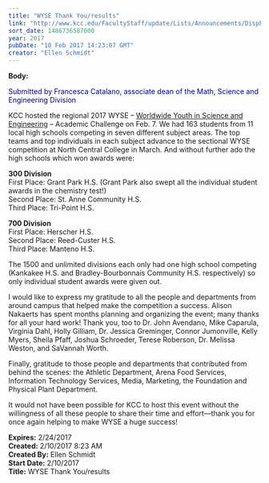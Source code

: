 ```yaml
---
title: "​WYSE Thank You/results"
link: "http://www.kcc.edu/FacultyStaff/update/Lists/Announcements/DispForm.aspx?ID=2378"
sort_date: 1486736587000
year: 2017
pubDate: "10 Feb 2017 14:23:07 GMT"
creator: "Ellen Schmidt"
---
```


<div><b>Body:</b> <div class="ExternalClassBAF84A7F063A4D74A75E53B9A1ACDF4B"><p style="color:darkblue">Submitted by Francesca Catalano, associate dean of the Math, Science and Engineering Division</p>
<p>KCC hosted the regional 2017 WYSE – <a href="https://wyse.engineering.illinois.edu/">Worldwide Youth in Science and Engineering</a> – Academic Challenge on Feb. 7. We had 163 students from 11 local high schools competing in seven different subject areas. The top teams and top individuals in each subject advance to the sectional WYSE competition at North Central College in March. And without further ado the  high schools which won awards were:</p>
<p><strong>300 Division</strong><br />First Place: Grant Park H.S. (Grant Park also swept all the individual student awards in the chemistry test!)<br />Second Place: St. Anne Community H.S. <br />Third Place: Tri-Point H.S. </p>
<p><strong>700 Division</strong><br />First Place: Herscher H.S.<br />Second Place: Reed-Custer H.S.<br />Third Place: Manteno H.S.</p>
<p>The 1500 and unlimited divisions each only had one high school competing (Kankakee H.S. and Bradley-Bourbonnais Community H.S. respectively) so only individual student awards were given out.</p>
<p>I would like to express my gratitude to all the people and departments from around campus that helped make the competition a success. Alison Nakaerts has spent months planning and organizing the event; many thanks for all your hard work! Thank you, too to Dr. John Avendano, Mike Caparula, Virginia Dahl, Holly Gilliam, Dr. Jessica Greminger, Connor Jumonville, Kelly Myers, Sheila Pfaff, Joshua Schroeder, Terese Roberson, Dr. Melissa Weston, and SaVannah Worth.</p>
<p>Finally, gratitude to those people and departments that contributed from behind the scenes: the Athletic Department, Arena Food Services, Information Technology Services, Media, Marketing, the Foundation and Physical Plant Department.</p>
<p>It would not have been possible for KCC to host this event without the willingness of all these people to share their time and effort—thank you for once again helping to make WYSE a huge success!</p></div></div>
<div><b>Expires:</b> 2/24/2017</div>
<div><b>Created:</b> 2/10/2017 8:23 AM</div>
<div><b>Created By:</b> Ellen Schmidt</div>
<div><b>Start Date:</b> 2/10/2017</div>
<div><b>Title:</b> ​WYSE Thank You/results</div>
